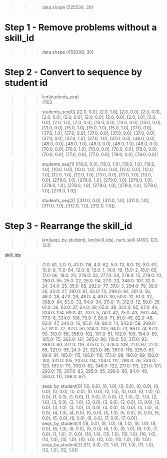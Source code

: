 >>> data.shape
(525534, 30)


# Step 1 - Remove problems without a skill_id 
>>> data.shape
(459208, 30)


# Step 2 - Convert to sequence by student id 
>>> len(students_seq)  
4163

>>> students_seq[0]
[[2.0, 0.0], [2.0, 1.0], [2.0, 0.0], [2.0, 0.0], [2.0, 0.0], [2.0, 0.0], [2.0, 0.0], [2.0, 0.0], [2.0, 1.0], [2.0, 0.0], [2.0, 1.0], [2.0, 0.0], [13.0, 0.0], [13.0, 0.0], [13.0, 0.0], [13.0, 0.0], [15.0, 1.0], [15.0, 1.0], [15.0, 1.0], [37.0, 0.0], [37.0, 1.0], [37.0, 0.0], [37.0, 0.0], [37.0, 0.0], [37.0, 0.0], [37.0, 0.0], [37.0, 1.0], [37.0, 1.0], [37.0, 0.0], [48.0, 0.0], [48.0, 0.0], [48.0, 1.0], [48.0, 0.0], [48.0, 1.0], [48.0, 0.0], [70.0, 0.0], [70.0, 1.0], [70.0, 0.0], [70.0, 0.0], [70.0, 0.0], [70.0, 0.0], [77.0, 0.0], [77.0, 0.0], [79.0, 0.0], [79.0, 0.0]]

>>> students_seq[1]
[[10.0, 0.0], [10.0, 1.0], [10.0, 1.0], [10.0, 1.0], [10.0, 0.0], [10.0, 1.0], [10.0, 0.0], [12.0, 0.0], [12.0, 1.0], [12.0, 1.0], [12.0, 1.0], [13.0, 0.0], [13.0, 1.0], [13.0, 0.0], [279.0, 1.0], [279.0, 1.0], [279.0, 1.0], [279.0, 1.0], [279.0, 1.0], [279.0, 1.0], [279.0, 1.0], [279.0, 1.0], [279.0, 1.0], [279.0, 1.0]]

>>> students_seq[2]
[[311.0, 0.0], [311.0, 1.0], [311.0, 1.0], [311.0, 1.0], [312.0, 1.0], [312.0, 1.0]]


# Step 3 - Rearrange the skill_id
>>> len(seqs_by_student), len(skill_ids), num_skill
(4163, 123, 123)

skill_ids
>>> {1.0: 61, 2.0: 0, 43.0: 116, 4.0: 62, 5.0: 13, 8.0: 18, 9.0: 63, 10.0: 8, 11.0: 64, 12.0: 9, 13.0: 1, 14.0: 19, 15.0: 2, 16.0: 65, 17.0: 66, 18.0: 20, 276.0: 53, 277.0: 54, 278.0: 15, 279.0: 10, 280.0: 55, 25.0: 22, 26.0: 94, 27.0: 23, 346.0: 107, 32.0: 24, 34.0: 25, 35.0: 69, 292.0: 77, 37.0: 3, 294.0: 79, 39.0: 26, 40.0: 27, 297.0: 81, 42.0: 70, 299.0: 92, 301.0: 56, 46.0: 28, 47.0: 29, 48.0: 4, 49.0: 30, 50.0: 31, 51.0: 32, 308.0: 84, 53.0: 33, 54.0: 34, 311.0: 11, 312.0: 12, 58.0: 35, 61.0: 36, 63.0: 37, 64.0: 38, 65.0: 39, 322.0: 85, 67.0: 40, 324.0: 104, 69.0: 41, 70.0: 5, 74.0: 42, 75.0: 43, 76.0: 44, 77.0: 6, 334.0: 106, 79.0: 7, 80.0: 71, 81.0: 45, 82.0: 46, 83.0: 47, 340.0: 16, 85.0: 49, 86.0: 14, 343.0: 59, 309.0: 57, 91.0: 72, 92.0: 50, 314.0: 103, 94.0: 73, 96.0: 74, 97.0: 90, 310.0: 58, 356.0: 102, 101.0: 51, 102.0: 109, 104.0: 89, 105.0: 75, 362.0: 121, 365.0: 88, 110.0: 52, 317.0: 93, 368.0: 60, 371.0: 119, 375.0: 17, 378.0: 108, 21.0: 67, 22.0: 68, 321.0: 96, 24.0: 21, 323.0: 86, 367.0: 118, 325.0: 87, 99.0: 91, 165.0: 115, 166.0: 110, 173.0: 98, 190.0: 99, 193.0: 100, 331.0: 105, 203.0: 114, 204.0: 112, 290.0: 76, 333.0: 120, 163.0: 111, 303.0: 82, 348.0: 122, 217.0: 113, 221.0: 101, 293.0: 78, 307.0: 83, 295.0: 95, 296.0: 80, 84.0: 48, 350.0: 117, 298.0: 97}


>>> seqs_by_student[0]
[(0, 0.0), (0, 1.0), (0, 0.0), (0, 0.0), (0, 0.0), (0, 0.0), (0, 0.0), (0, 0.0), (0, 1.0), (0, 0.0), (0, 1.0), (0, 0.0), (1, 0.0), (1, 0.0), (1, 0.0), (1, 0.0), (2, 1.0), (2, 1.0), (2, 1.0), (3, 0.0), (3, 1.0), (3, 0.0), (3, 0.0), (3, 0.0), (3, 0.0), (3, 0.0), (3, 1.0), (3, 1.0), (3, 0.0), (4, 0.0), (4, 0.0), (4, 1.0), (4, 0.0), (4, 1.0), (4, 0.0), (5, 0.0), (5, 1.0), (5, 0.0), (5, 0.0), (5, 0.0), (5, 0.0), (6, 0.0), (6, 0.0), (7, 0.0), (7, 0.0)]
>>> seqs_by_student[1]
[(8, 0.0), (8, 1.0), (8, 1.0), (8, 1.0), (8, 0.0), (8, 1.0), (8, 0.0), (9, 0.0), (9, 1.0), (9, 1.0), (9, 1.0), (1, 0.0), (1, 1.0), (1, 0.0), (10, 1.0), (10, 1.0), (10, 1.0), (10, 1.0), (10, 1.0), (10, 1.0), (10, 1.0), (10, 1.0), (10, 1.0), (10, 1.0)]
>>> seqs_by_student[2]
[(11, 0.0), (11, 1.0), (11, 1.0), (11, 1.0), (12, 1.0), (12, 1.0)]
